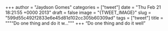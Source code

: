 
+++
author = "Jaydson Gomes"
categories = ["tweet"]
date = "Thu Feb 21 18:21:55 +0000 2013"
draft = false
image = "{TWEET_IMAGE}"
slug = "599d55c492f2833e6e45d81d102cc305b60309ad"
tags = ["tweet"]
title = """“Do one thing and do it w..."""
+++
“Do one thing and do it well”
